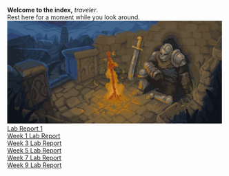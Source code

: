 **Welcome to the index,** *traveler*.  
Rest here for a moment while you look around.  
![Site of Grace](dark-souls-bonfire.gif)  
[Lab Report 1](https://Chasesgithub.github.io/cse15l-lab-reports/lab-report-1-week-0.html)  
[Week 1 Lab Report](https://Chasesgithub.github.io/cse15l-lab-reports/week-1-lab-report.html)  
[Week 3 Lab Report](https://Chasesgithub.github.io/cse15l-lab-reports/week-3-lab-report.html)  
[Week 5 Lab Report](https://Chasesgithub.github.io/cse15l-lab-reports/week-5-lab-report.html)  
[Week 7 Lab Report](https://Chasesgithub.github.io/cse15l-lab-reports/week-7-lab-report.html)  
[Week 9 Lab Report](https://Chasesgithub.github.io/cse15l-lab-reports/week-9-lab-report.html)

